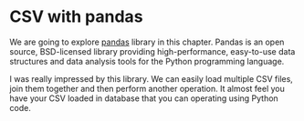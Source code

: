 # CSV with pandas

We are going to explore [pandas](http://pandas.pydata.org) library in this chapter. Pandas is an open source, BSD-licensed library providing high-performance, easy-to-use data structures and data analysis tools for the Python programming language.

I was really impressed by this library. We can easily load multiple CSV files, join them together and then perform another operation. It almost feel you have your CSV loaded in database that you can operating using Python code.

